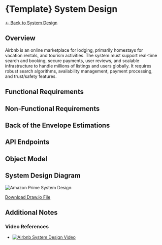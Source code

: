# {Template} System Design

[← Back to System Design](../system-design.md)

## Overview

Airbnb is an online marketplace for lodging, primarily homestays for vacation rentals, and tourism activities. The system must support real-time search and booking, secure payments, user reviews, and scalable infrastructure to handle millions of listings and users globally. It requires robust search algorithms, availability management, payment processing, and trust/safety features.

## Functional Requirements

## Non-Functional Requirements

## Back of the Envelope Estimations

## API Endpoints

## Object Model

## System Design Diagram

![Amazon Prime System Design](template.svg)

[Download Draw.io File](template.drawio)

## Additional Notes

### Video References

- [![Airbnb System Design Video](https://img.youtube.com/vi/m67Mjbx6DMY/0.jpg)](https://www.youtube.com/watch?v=m67Mjbx6DMY)
